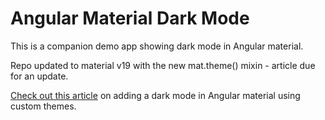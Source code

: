 # Angular Material Dark Mode

This is a companion demo app showing dark mode in Angular material.

Repo updated to material v19 with the new mat.theme() mixin - article due for an update.

[Check out this article](https://zoaibkhan.com/blog/angular-material-dark-mode-in-3-steps/) on adding a dark mode in Angular material using custom themes.
